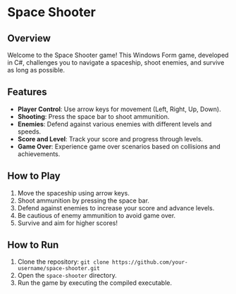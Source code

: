 # Space Shooter

## Overview

Welcome to the Space Shooter game! This Windows Form game, developed in C#, challenges you to navigate a spaceship, shoot enemies, and survive as long as possible.

## Features

- **Player Control**: Use arrow keys for movement (Left, Right, Up, Down).
- **Shooting**: Press the space bar to shoot ammunition.
- **Enemies**: Defend against various enemies with different levels and speeds.
- **Score and Level**: Track your score and progress through levels.
- **Game Over**: Experience game over scenarios based on collisions and achievements.

## How to Play

1. Move the spaceship using arrow keys.
2. Shoot ammunition by pressing the space bar.
3. Defend against enemies to increase your score and advance levels.
4. Be cautious of enemy ammunition to avoid game over.
5. Survive and aim for higher scores!

## How to Run

1. Clone the repository: `git clone https://github.com/your-username/space-shooter.git`
2. Open the `space-shooter` directory.
3. Run the game by executing the compiled executable.
